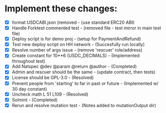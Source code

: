 # Implement these changes:

- [x] format USDCABI.json (removed                              - (use standard ERC20 ABI)
- [x] Handle Forktest commented test                            - (removed file - test mirror in main test file)
- [x] Deploy script is for demo proj                            - (setup for PaymentAndRefund)
- [x] Test new deploy script on HH network                      - (Succesfully run locally)
- [x] Resolve number of args issue                              - (remove 'rescuer' role/address)
- [x] Create constant for 10**6 (USDC_DECIMALS)                 - (Implemented throughout test)
- [x] Add Natspec @dev @param @return @author                   - (Completed)
- [x] Admin and rescuer should be the same                      - (update contract, then tests)
- [x] License should be GPL-3.0                                 - (Resolved)
- [x] Prevent people from 'starting' to far in past or future   - (Implemented w/ 30 day constant)
- [x] Uncheck math L 51 L109                                    - (Resolved)
- [x] Solmint                                                   - (Completed)
- [x] Rerun and resolve mutation test                           - (Notes added to mutationOutput dir)
